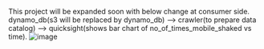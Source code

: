 This project will be expanded soon with below change at consumer side.</br>
dynamo_db(s3 will be replaced by dynamo_db) --> crawler(to prepare data catalog) --> quicksight(shows bar chart of no_of_times_mobile_shaked vs time). 
![image](https://github.com/user-attachments/assets/6cb2b7ad-7c04-4184-9592-ad954d5a08c1)

